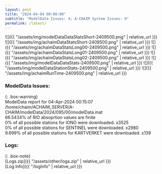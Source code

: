 ```yaml
---
layout: post
title: "2024-04-04 00:00:00"
subtitle: "ModelData Issues: 4; A-CHAIM System Issues: 0"
permalink: /latest/
---
```


![]({{ "/assets/img/modelDataDataStatsShort-2409500.png" | relative_url }})
![]({{ "/assets/img/achaimDataStatsShort-2409500.png" | relative_url }})
![]({{ "/assets/img/achaimDataStatsLong00-2409500.png" | relative_url }})
![]({{ "/assets/img/achaimDataStatsLong01-2409500.png" | relative_url }})
![]({{ "/assets/img/achaimDataStatsLong02-2409500.png" | relative_url }})
![]({{ "/assets/img/modelDataDataStats-2409500.png" | relative_url }})
![]({{ "/assets/img/modelDataStationStats-2409500.png" | relative_url }})
![]({{ "/assets/img/achaimRunTime-2409500.png" | relative_url }})


### ModelData Issues:  
  
{: .box-warning}  
 ModelData report for 04-Apr-2024 00:15:07   
 /home/chaim/ACHAIM_SERVER/A-CHAIM/modelData/2024/095/00/modelData.mat   
 66.5434% of RIO absoprtion values are finite   
 0% of all possible stations for IONO were downloaded. x3525   
 0% of all possible stations for SENTINEL were downloaded. x2980   
 9.699% of all possible stations for KARTVERKET were downloaded. x139   
  


### Logs:  
  
{: .box-note}  
[Logs.zip]({{ "/assets/other/logs.zip" | relative_url }})  
[Log Info]({{ "/logInfo" | relative_url }})  
